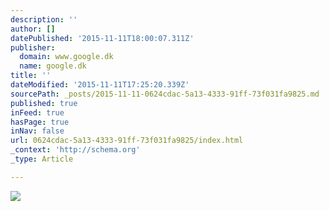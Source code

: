 ```yaml
---
description: ''
author: []
datePublished: '2015-11-11T18:00:07.311Z'
publisher:
  domain: www.google.dk
  name: google.dk
title: ''
dateModified: '2015-11-11T17:25:20.339Z'
sourcePath: _posts/2015-11-11-0624cdac-5a13-4333-91ff-73f031fa9825.md
published: true
inFeed: true
hasPage: true
inNav: false
url: 0624cdac-5a13-4333-91ff-73f031fa9825/index.html
_context: 'http://schema.org'
_type: Article

---
```

![](https://encrypted-tbn0.gstatic.com/images?q=tbn:ANd9GcQzhbfmjVrGbfpd9_tOdRWHoZvUMrZt1gsK1U5ugw3hUtRMQ2Pb)